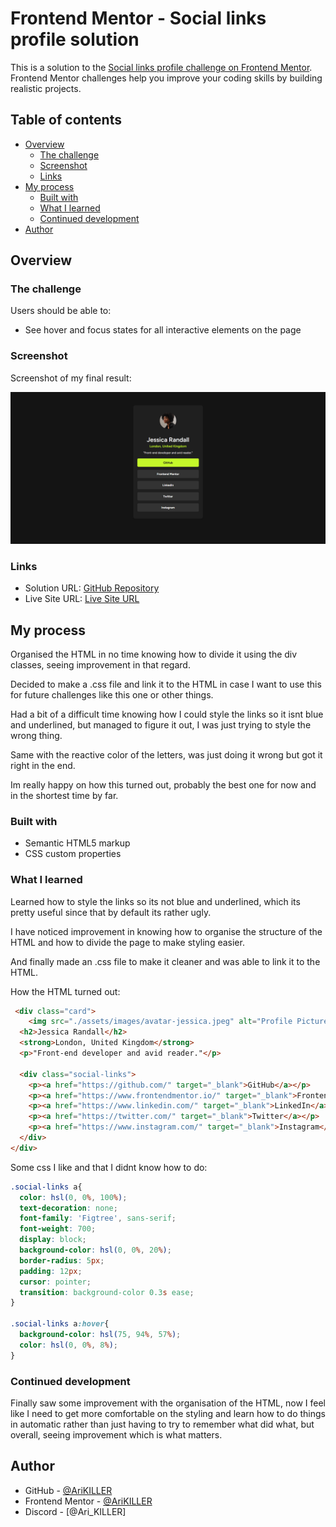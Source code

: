 # Frontend Mentor - Social links profile solution

This is a solution to the [Social links profile challenge on Frontend Mentor](https://www.frontendmentor.io/challenges/social-links-profile-UG32l9m6dQ). Frontend Mentor challenges help you improve your coding skills by building realistic projects. 

## Table of contents

- [Overview](#overview)
  - [The challenge](#the-challenge)
  - [Screenshot](#screenshot)
  - [Links](#links)
- [My process](#my-process)
  - [Built with](#built-with)
  - [What I learned](#what-i-learned)
  - [Continued development](#continued-development)
- [Author](#author)

## Overview

### The challenge

Users should be able to:

- See hover and focus states for all interactive elements on the page

### Screenshot

Screenshot of my final result:

![](./Screenshot.png)

### Links

- Solution URL: [GitHub Repository](https://github.com/AriKILLER/Social-Links-Profile)
- Live Site URL: [Live Site URL](https://arikiller.github.io/Social-Links-Profile/)

## My process

Organised the HTML in no time knowing how to divide it using the div classes, seeing improvement in that regard. 

Decided to make a .css file and link it to the HTML in case I want to use this for future challenges like this one or other things.

Had a bit of a difficult time knowing how I could style the links so it isnt blue and underlined, but managed to figure it out, I was just trying to style the wrong thing.

Same with the reactive color of the letters, was just doing it wrong but got it right in the end.

Im really happy on how this turned out, probably the best one for now and in the shortest time by far.

### Built with

- Semantic HTML5 markup
- CSS custom properties

### What I learned

Learned how to style the links so its not blue and underlined, which its pretty useful since that by default its rather ugly.

I have noticed improvement in knowing how to organise the structure of the HTML and how to divide the page to make styling easier.

And finally made an .css file to make it cleaner and was able to link it to the HTML.

How the HTML turned out:

```html
 <div class="card">
    <img src="./assets/images/avatar-jessica.jpeg" alt="Profile Picture"></img>
  <h2>Jessica Randall</h2>
  <strong>London, United Kingdom</strong>
  <p>"Front-end developer and avid reader."</p>

  <div class="social-links">
    <p><a href="https://github.com/" target="_blank">GitHub</a></p>
    <p><a href="https://www.frontendmentor.io/" target="_blank">Frontend Mentor</a></p>
    <p><a href="https://www.linkedin.com/" target="_blank">LinkedIn</a></p>
    <p><a href="https://twitter.com/" target="_blank">Twitter</a></p>
    <p><a href="https://www.instagram.com/" target="_blank">Instagram</a></p>
  </div>
</div>
```

Some css I like and that I didnt know how to do:

```css
.social-links a{
  color: hsl(0, 0%, 100%);
  text-decoration: none;
  font-family: 'Figtree', sans-serif;
  font-weight: 700;
  display: block;
  background-color: hsl(0, 0%, 20%);
  border-radius: 5px;
  padding: 12px;
  cursor: pointer;
  transition: background-color 0.3s ease;
}

.social-links a:hover{
  background-color: hsl(75, 94%, 57%);
  color: hsl(0, 0%, 8%);
}
```


### Continued development

Finally saw some improvement with the organisation of the HTML, now I feel like I need to get more comfortable on the styling and learn how to do things in automatic rather than just having to try to remember what did what, but overall, seeing improvement which is what matters.


## Author

- GitHub - [@AriKILLER](https://github.com/AriKILLER)
- Frontend Mentor - [@AriKILLER](https://www.frontendmentor.io/profile/AriKILLER)
- Discord - [@Ari_KILLER]

